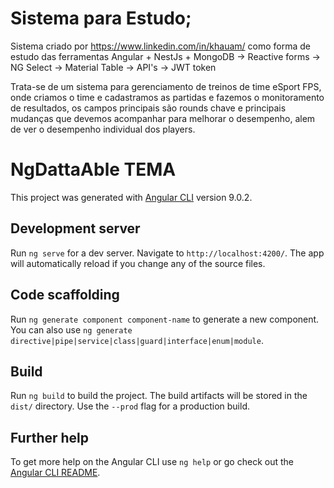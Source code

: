 # Sistema para Estudo;

 Sistema criado por https://www.linkedin.com/in/khauam/ como forma de estudo das ferramentas Angular + NestJs + MongoDB
 -> Reactive forms
 -> NG Select
 -> Material Table
 -> API's
 -> JWT token
 
 Trata-se de um sistema para gerenciamento de treinos de time eSport FPS, onde criamos o time e cadastramos as partidas e fazemos o monitoramento de resultados, os campos principais são rounds chave e principais mudanças que devemos acompanhar para melhorar o desempenho, alem de ver o desempenho individual dos players.

# NgDattaAble TEMA

This project was generated with [Angular CLI](https://github.com/angular/angular-cli) version 9.0.2.

## Development server

Run `ng serve` for a dev server. Navigate to `http://localhost:4200/`. The app will automatically reload if you change any of the source files.

## Code scaffolding

Run `ng generate component component-name` to generate a new component. You can also use `ng generate directive|pipe|service|class|guard|interface|enum|module`.

## Build

Run `ng build` to build the project. The build artifacts will be stored in the `dist/` directory. Use the `--prod` flag for a production build.

## Further help

To get more help on the Angular CLI use `ng help` or go check out the [Angular CLI README](https://github.com/angular/angular-cli/blob/master/README.md).
